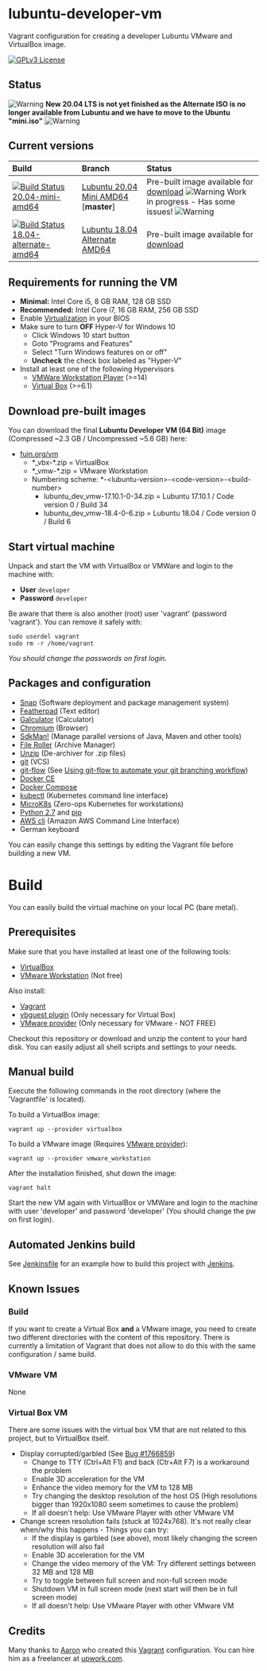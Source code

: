 # lubuntu-developer-vm
Vagrant configuration for creating a developer Lubuntu VMware and VirtualBox image.

[![GPLv3 License](http://img.shields.io/badge/license-GPLv3-blue.svg)](https://www.gnu.org/licenses/gpl-3.0.en.html)

## Status
![Warning](https://raw.githubusercontent.com/fuinorg/lubuntu-developer-vm/master/warning.gif) **New 20.04 LTS is not yet finished as the Alternate ISO is no longer available from Lubuntu and we have to move to the Ubuntu "mini.iso"** ![Warning](https://raw.githubusercontent.com/fuinorg/lubuntu-developer-vm/master/warning.gif)

## Current versions
| Build | Branch | Status |
| :---- | :----- | :----- |
| [![Build Status 20.04-mini-amd64](https://jenkins.fuin.org/job/lubuntu-developer-vm-20.04-mini-amd64/badge/icon)](https://jenkins.fuin.org/job/lubuntu-developer-vm-20.04-mini-amd64/) | [Lubuntu 20.04 Mini AMD64](https://github.com/fuinorg/lubuntu-developer-vm/) \[**master**\] | Pre-built image available for [download](https://www.fuin.org/vm/) ![Warning](https://raw.githubusercontent.com/fuinorg/lubuntu-developer-vm/master/warning.gif) Work in progress - Has some issues! ![Warning](https://raw.githubusercontent.com/fuinorg/lubuntu-developer-vm/master/warning.gif) |
| [![Build Status 18.04-alternate-amd64](https://jenkins.fuin.org/job/lubuntu-developer-vm-18.04-alternate-amd64/badge/icon)](https://jenkins.fuin.org/job/lubuntu-developer-vm-18.04-alternate-amd64/) | [Lubuntu 18.04 Alternate AMD64](https://github.com/fuinorg/lubuntu-developer-vm/tree/lubuntu-18.04-alternate-amd64) | Pre-built image available for [download](https://www.fuin.org/vm/) | 

## Requirements for running the VM
* **Minimal:** Intel Core i5, 8 GB RAM, 128 GB SSD
* **Recommended:** Intel Core i7, 16 GB RAM, 256 GB SSD
* Enable [Virtualization](http://www.sysprobs.com/disable-enable-virtualization-technology-bios) in your BIOS
* Make sure to turn **OFF** Hyper-V for Windows 10
  * Click Windows 10 start button
  * Goto "Programs and Features"
  * Select "Turn Windows features on or off"
  * **Uncheck** the check box labeled as "Hyper-V"
* Install at least one of the following Hypervisors
  * [VMWare Workstation Player](https://www.vmware.com/products/workstation-player/workstation-player-evaluation.html) (>=14)
  * [Virtual Box](https://www.virtualbox.org/) (>=6.1)

## Download pre-built images
You can download the final **Lubuntu Developer VM (64 Bit)** image (Compressed ~2.3 GB / Uncompressed ~5.6 GB) here: 
* [fuin.org/vm](https://www.fuin.org/vm/) 
  * \*_vbx-\*.zip = VirtualBox
  * \*_vmw-\*.zip = VMware Workstation
  * Numbering scheme: \*-&lt;lubuntu-version&gt;-&lt;code-version&gt;-&lt;build-number&gt;
    * lubuntu_dev_vmw-17.10.1-0-34.zip = Lubuntu 17.10.1 / Code version 0 / Build 34
    * lubuntu_dev_vmw-18.4-0-6.zip = Lubuntu 18.04 / Code version 0 / Build 6

## Start virtual machine

Unpack and start the VM with VirtualBox or VMWare and login to the machine with:

* **User** ```developer```
* **Password** ```developer```

Be aware that there is also another (root) user 'vagrant' (password 'vagrant'). You can remove it safely with:
```
sudo userdel vagrant
sudo rm -r /home/vagrant 
```

*You should change the passwords on first login.*

## Packages and configuration 
* [Snap](https://wiki.ubuntuusers.de/snap/) (Software deployment and package management system)
* [Featherpad](https://manual.lubuntu.me/stable/2/2.4/2.4.2/Featherpad.html) (Text editor)
* [Galculator](http://galculator.mnim.org/) (Calculator)
* [Chromium](https://www.chromium.org/) (Browser)
* [SdkMan!](https://sdkman.io/) (Manage parallel versions of Java, Maven and other tools)
* [File Roller](https://wiki.gnome.org/Apps/FileRoller) (Archive Manager)
* [Unzip](https://packages.ubuntu.com/artful/unzip) (De-archiver for .zip files)
* [git](https://git-scm.com/) (VCS)
* [git-flow](https://packages.ubuntu.com/de/artful/git-flow) (See [Using git-flow to automate your git branching workflow](https://jeffkreeftmeijer.com/git-flow/))
* [Docker CE](https://docs.docker.com/engine/installation/linux/docker-ce/ubuntu/)
* [Docker Compose](https://docs.docker.com/compose/)
* [kubectl](https://kubernetes.io/docs/reference/kubectl/overview/) (Kubernetes command line interface)
* [MicroK8s](https://microk8s.io/) (Zero-ops Kubernetes for workstations)
* [Python 2.7](https://www.python.org/download/releases/2.7/) and [pip](https://pip.pypa.io/)
* [AWS cli](http://docs.aws.amazon.com/cli/latest/userguide/cli-chap-welcome.html) (Amazon AWS Command Line Interface)
* German keyboard

You can easily change this settings by editing the Vagrant file before building a new VM.

# Build
You can easily build the virtual machine on your local PC (bare metal).

## Prerequisites
Make sure that you have installed at least one of the following tools:
* [VirtualBox](https://www.virtualbox.org/)
* [VMware Workstation](http://store.vmware.com/store/vmwde/en_IE/DisplayProductDetailsPage/ThemeID.29219600/productID.5128762700) (Not free)

Also install:
* [Vagrant](https://www.vagrantup.com/)
* [vbguest plugin](https://github.com/dotless-de/vagrant-vbguest) (Only necessary for Virtual Box)
* [VMware provider](https://www.vagrantup.com/vmware) (Only necessary for VMware - NOT FREE) 

Checkout this repository or download and unzip the content to your hard disk.
You can easily adjust all shell scripts and settings to your needs.

## Manual build
Execute the following commands in the root directory (where the 'Vagrantfile' is located).

To build a VirtualBox image:
```
vagrant up --provider virtualbox
```

To build a VMware image (Requires [VMware provider](https://www.vagrantup.com/vmware)):
```
vagrant up --provider vmware_workstation
```

After the installation finished, shut down the image:  
```
vagrant halt
```

Start the new VM again with VirtualBox or VMWare and login to the machine with user 'developer' and password 'developer' (You should change the pw on first login).

## Automated Jenkins build
See [Jenkinsfile](Jenkinsfile) for an example how to build this project with [Jenkins](https://jenkins.fuin.org/job/lubuntu-developer-vm-18.04-alternate-amd64/).

## Known Issues

### Build
If you want to create a Virtual Box **and** a VMware image, you need to create two different directories with the content of this repository. There is currently a limitation of Vagrant that does not allow to do this with the same configuration / same build.

### VMware VM
None

### Virtual Box VM
There are some issues with the virtual box VM that are not related to this project, but to VirtualBox itself.
* Display corrupted/garbled (See [Bug #1766859](https://bugs.launchpad.net/ubuntu/+source/lubuntu-meta/+bug/1766859))
  * Change to TTY (Ctrl+Alt F1) and back (Ctr+Alt F7) is a workaround the problem
  * Enable 3D acceleration for the VM
  * Enhance the video memory for the VM to 128 MB
  * Try changing the desktop resolution of the host OS (High resolutions bigger than 1920x1080 seem sometimes to cause the problem)
  * If all doesn't help: Use VMware Player with other VMware VM
* Change screen resolution fails (stuck at 1024x768). It's not really clear when/why this happens - Things you can try:
  * If the display is garbled (see above), most likely changing the screen resolution will also fail
  * Enable 3D acceleration for the VM
  * Change the video memory of the VM: Try different settings between 32 MB and 128 MB 
  * Try to toggle between full screen and non-full screen mode
  * Shutdown VM in full screen mode (next start will then be in full screen mode)
  * If all doesn't help: Use VMware Player with other VMware VM


## Credits
Many thanks to [Aaron](https://github.com/slapula/) who created this [Vagrant](https://www.vagrantup.com/) configuration.
You can hire him as a freelancer at [upwork.com](https://www.upwork.com/o/profiles/users/_~01d7141121116c4a6e/).

